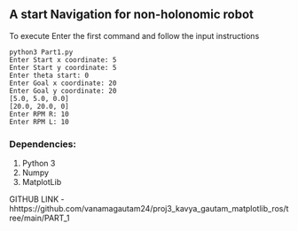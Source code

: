 ## A start Navigation for non-holonomic robot

To execute Enter the first command and follow the input instructions
```
python3 Part1.py
Enter Start x coordinate: 5
Enter Start y coordinate: 5
Enter theta start: 0
Enter Goal x coordinate: 20
Enter Goal y coordinate: 20
[5.0, 5.0, 0.0]
[20.0, 20.0, 0]
Enter RPM R: 10
Enter RPM L: 10
```

### Dependencies:
1. Python 3
2. Numpy
3. MatplotLib

GITHUB LINK - hhttps://github.com/vanamagautam24/proj3_kavya_gautam_matplotlib_ros/tree/main/PART_1